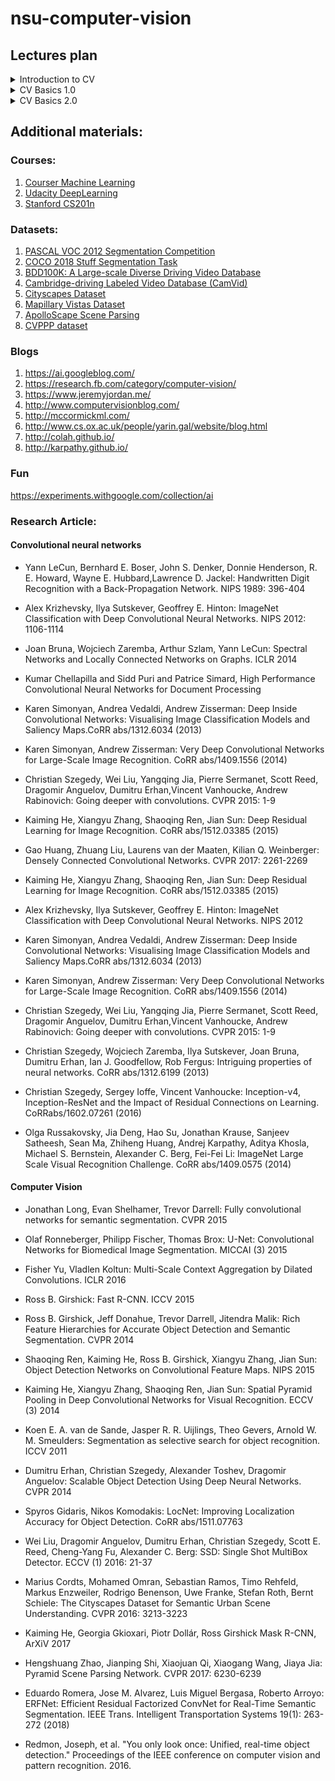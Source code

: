 # nsu-computer-vision

## Lectures plan
<details>
  <summary>Introduction to CV</summary>
  
1. What is computer vision?
2. What types of issues are solved with computer vision?
* Digit recognition
* Object recognition
* Recognition of places
* Character Recognition
* Creating new images
* Definition of distance and shape
* etc.
3. Computer vision history
* Pinhole camera (camera obscura) - nautilus pompilius eye
* Van eyck drawings - why so precise?
* Camera lucida
* First photo (1825, 1826)
* First video (1878, 1888, 1895)
* Prokudin-Gorskiy photo's technology
* Stereophotogrammetry
* Whirlwind computer (1951)
* 3D solids in ciomputer (1963)
* Sketchpad (1963)
* David Marr (1971)
* Yann lecunn MNIST (1989)
* Viola Jones face detector (2001)
* TODO: Something else, modern?))
4. Why computer vision is complex?
* Angle of rotation
* Scale
* Lighting
* Incomplete coverage
* 3D -> 2D is ambiguous
* Perspective
* Diversity of objects
* Aberrations
5. What helps us to determine object?
* Edges 
* A priori knowledge
6. Physical basics
* Light == wave + visible spectrum
7. Human eye
* Why our eye sucks
* Why octopus eye is better than ours
* Why our ear is better than eye
8. Optical systems
* Schema of taking a photo
* Lenses
* Light sensitive elements
* Digitization of a signal
9. Image as a matrix/3D matrix
10. Convert light to number of values (RGB)
* What is color?
* Trichromatic theory
* Grassmans law
* LMS, RGB, HSV, CMYK
</details>


<details>
  <summary>CV Basics 1.0</summary>
 
1. Mathematical issue statement
2. Examples of bad photos
* Noisy
* Bad color
* Bad ligthing
2. Tone correction
* Linear histogram transformation
* Stable linear histogram transformation
* Gamma correction 
3. Color correction
* White template 
* Many colors template
* Grayworld
* White balance recognition
3. Noise reduction
* Example of noise
* Noise types (random + salt n pepper)
* Noise reduction metrics
* Averaging several images
* Averaging images regions
4. Convolution
* Definition (integral + discrete)
* Examples
* Mathematical properties
* How to deal with edges
* Not gaussian filter problem
* Gaussian filter 1/2D
* Gaussian filter as low frequency filter
* Median filter
5. Edge detection
* Gradient
* Derivative 
* Derivative convolution
* Algorithms for edge detection
* Canny detector algorithm
</details>

<details>
  <summary>CV Basics 2.0</summary>
 
1. Images matching
* What it is?
* Find Yann game
2. Local features
* What it is?
* Local features characteristics
* Types of local features
* Edge feature
3. Harris detector algorithm
* Algorithm
* Formula, Taylors series, derivatives matrix, eigenvalues of derivatives matrix
* Properties of Harris detector
4. Scale accounting - Laplassian for spot detection
* First, second order derivatives
* Attenuation problem
* How to find spots of different sizes with Laplassian
* Difference of Gaussians
5. Local fearures descriptors
* What to choose?
* Properties
* Mathcing algorithm
* SIFT


</details>

## Additional materials:
### Courses:
1. [Courser Machine Learning](http://coursera.org/learn/machine-learning/)
2. [Udacity DeepLearning](https://classroom.udacity.com/courses/ud730)
3. [Stanford CS201n](https://www.youtube.com/watch?v=vT1JzLTH4G4)

### Datasets:
1. [PASCAL VOC 2012 Segmentation Competition](http://host.robots.ox.ac.uk/pascal/VOC/voc2012/index.html)
2. [COCO 2018 Stuff Segmentation Task](http://cocodataset.org/#stuff-2018)
3. [BDD100K: A Large-scale Diverse Driving Video Database](http://bair.berkeley.edu/blog/2018/05/30/bdd/)
4. [Cambridge-driving Labeled Video Database (CamVid)](http://mi.eng.cam.ac.uk/research/projects/VideoRec/CamVid/)
5. [Cityscapes Dataset](https://www.cityscapes-dataset.com/)
6. [Mapillary Vistas Dataset](https://www.mapillary.com/dataset/vistas)
7. [ApolloScape Scene Parsing](http://apolloscape.auto/scene.html)
8. [CVPPP dataset](https://www.plant-phenotyping.org/CVPPP2017)

### Blogs
1. https://ai.googleblog.com/
2. https://research.fb.com/category/computer-vision/
3. https://www.jeremyjordan.me/
4. http://www.computervisionblog.com/
5. http://mccormickml.com/
6. http://www.cs.ox.ac.uk/people/yarin.gal/website/blog.html
7. http://colah.github.io/
8. http://karpathy.github.io/

### Fun
https://experiments.withgoogle.com/collection/ai

### Research Article:
#### Convolutional neural networks
- Yann LeCun, Bernhard E. Boser, John S. Denker, Donnie Henderson, R. E. Howard, Wayne E. Hubbard,Lawrence D. Jackel:
Handwritten Digit Recognition with a Back-Propagation Network. NIPS 1989: 396-404

- Alex Krizhevsky, Ilya Sutskever, Geoffrey E. Hinton:
ImageNet Classification with Deep Convolutional Neural Networks. NIPS 2012: 1106-1114

- Joan Bruna, Wojciech Zaremba, Arthur Szlam, Yann LeCun:
Spectral Networks and Locally Connected Networks on Graphs. ICLR 2014

- Kumar Chellapilla and Sidd Puri and Patrice Simard, High Performance Convolutional Neural Networks for Document Processing

- Karen Simonyan, Andrea Vedaldi, Andrew Zisserman:
Deep Inside Convolutional Networks: Visualising Image Classification Models and Saliency Maps.CoRR abs/1312.6034 (2013)

- Karen Simonyan, Andrew Zisserman:
Very Deep Convolutional Networks for Large-Scale Image Recognition. CoRR abs/1409.1556 (2014)

- Christian Szegedy, Wei Liu, Yangqing Jia, Pierre Sermanet, Scott Reed, Dragomir Anguelov, Dumitru Erhan,Vincent Vanhoucke, Andrew Rabinovich:
Going deeper with convolutions. CVPR 2015: 1-9

- Kaiming He, Xiangyu Zhang, Shaoqing Ren, Jian Sun:
Deep Residual Learning for Image Recognition. CoRR abs/1512.03385 (2015)

- Gao Huang, Zhuang Liu, Laurens van der Maaten, Kilian Q. Weinberger:
Densely Connected Convolutional Networks. CVPR 2017: 2261-2269

- Kaiming He, Xiangyu Zhang, Shaoqing Ren, Jian Sun:
Deep Residual Learning for Image Recognition. CoRR abs/1512.03385 (2015)

- Alex Krizhevsky, Ilya Sutskever, Geoffrey E. Hinton:
ImageNet Classification with Deep Convolutional Neural Networks. NIPS 2012

- Karen Simonyan, Andrea Vedaldi, Andrew Zisserman:
Deep Inside Convolutional Networks: Visualising Image Classification Models and Saliency Maps.CoRR abs/1312.6034 (2013)

- Karen Simonyan, Andrew Zisserman:
Very Deep Convolutional Networks for Large-Scale Image Recognition. CoRR abs/1409.1556 (2014)

- Christian Szegedy, Wei Liu, Yangqing Jia, Pierre Sermanet, Scott Reed, Dragomir Anguelov, Dumitru Erhan,Vincent Vanhoucke, Andrew Rabinovich:
Going deeper with convolutions. CVPR 2015: 1-9

- Christian Szegedy, Wojciech Zaremba, Ilya Sutskever, Joan Bruna, Dumitru Erhan, Ian J. Goodfellow, Rob Fergus:
Intriguing properties of neural networks. CoRR abs/1312.6199 (2013)

- Christian Szegedy, Sergey Ioffe, Vincent Vanhoucke:
Inception-v4, Inception-ResNet and the Impact of Residual Connections on Learning. CoRRabs/1602.07261 (2016)

- Olga Russakovsky, Jia Deng, Hao Su, Jonathan Krause, Sanjeev Satheesh, Sean Ma, Zhiheng Huang, Andrej Karpathy, Aditya Khosla, Michael S. Bernstein, Alexander C. Berg, Fei-Fei Li:
ImageNet Large Scale Visual Recognition Challenge. CoRR abs/1409.0575 (2014)

#### Computer Vision 
- Jonathan Long, Evan Shelhamer, Trevor Darrell:
Fully convolutional networks for semantic segmentation. CVPR 2015

- Olaf Ronneberger, Philipp Fischer, Thomas Brox:
U-Net: Convolutional Networks for Biomedical Image Segmentation. MICCAI (3) 2015

- Fisher Yu, Vladlen Koltun:
Multi-Scale Context Aggregation by Dilated Convolutions. ICLR 2016

- Ross B. Girshick:
Fast R-CNN. ICCV 2015

- Ross B. Girshick, Jeff Donahue, Trevor Darrell, Jitendra Malik:
Rich Feature Hierarchies for Accurate Object Detection and Semantic Segmentation. CVPR 2014

- Shaoqing Ren, Kaiming He, Ross B. Girshick, Xiangyu Zhang, Jian Sun:
Object Detection Networks on Convolutional Feature Maps. NIPS 2015

- Kaiming He, Xiangyu Zhang, Shaoqing Ren, Jian Sun:
Spatial Pyramid Pooling in Deep Convolutional Networks for Visual Recognition. ECCV (3) 2014

- Koen E. A. van de Sande, Jasper R. R. Uijlings, Theo Gevers, Arnold W. M. Smeulders:
Segmentation as selective search for object recognition. ICCV 2011

- Dumitru Erhan, Christian Szegedy, Alexander Toshev, Dragomir Anguelov:
Scalable Object Detection Using Deep Neural Networks. CVPR 2014

- Spyros Gidaris, Nikos Komodakis:
LocNet: Improving Localization Accuracy for Object Detection. CoRR abs/1511.07763

- Wei Liu, Dragomir Anguelov, Dumitru Erhan, Christian Szegedy, Scott E. Reed, Cheng-Yang Fu, Alexander C. Berg:
SSD: Single Shot MultiBox Detector. ECCV (1) 2016: 21-37

- Marius Cordts, Mohamed Omran, Sebastian Ramos, Timo Rehfeld, Markus Enzweiler, Rodrigo Benenson, Uwe Franke, Stefan Roth, Bernt Schiele:
The Cityscapes Dataset for Semantic Urban Scene Understanding. CVPR 2016: 3213-3223

- Kaiming He, Georgia Gkioxari, Piotr Dollár, Ross Girshick
Mask R-CNN, ArXiV 2017

- Hengshuang Zhao, Jianping Shi, Xiaojuan Qi, Xiaogang Wang, Jiaya Jia:
Pyramid Scene Parsing Network. CVPR 2017: 6230-6239

- Eduardo Romera, Jose M. Alvarez, Luis Miguel Bergasa, Roberto Arroyo:
ERFNet: Efficient Residual Factorized ConvNet for Real-Time Semantic Segmentation. IEEE Trans. Intelligent Transportation Systems 19(1): 263-272 (2018)

- Redmon, Joseph, et al. "You only look once: Unified, real-time object detection." Proceedings of the IEEE conference on computer vision and pattern recognition. 2016.


